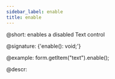 ```yaml
---
sidebar_label: enable
title: enable
---          
```


@short: enables a disabled Text control

@signature: {'enable(): void;'}

@example:
form.getItem("text").enable();


@descr:
